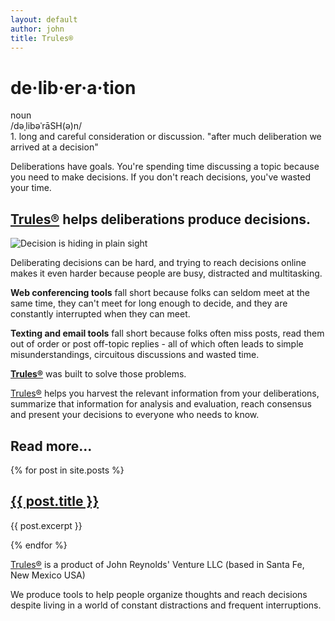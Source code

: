 ```yaml
---
layout: default
author: john
title: Trules®
---
```


<h1>de·lib·er·a·tion</h1>
noun <br/> /dəˌlibəˈrāSH(ə)n/ <br/>
1. long and careful consideration or discussion.
"after much deliberation we arrived at a decision"

Deliberations have goals. You're spending time discussing a topic because you need to make decisions.
If you don't reach decisions, you've wasted your time.

## [Trules®](https://trules.app) helps deliberations produce decisions.

![Decision is hiding in plain sight](/assets/images/DecisionDiceColor.jpg)

Deliberating decisions can be hard, and trying to reach decisions online makes it even harder because people are busy, distracted and multitasking.

**Web conferencing tools** fall short because folks can seldom meet at the same time, they can't meet for long enough to decide, and they are constantly interrupted when they can meet.

**Texting and email tools** fall short because folks often miss posts, read them out of order or post off-topic replies - all of which often leads to simple misunderstandings, circuitous discussions and wasted time.

**[Trules®](https://trules.app)** was built to solve those problems.

[Trules®](https://trules.app) helps you harvest the relevant information from your deliberations, summarize that information for analysis and evaluation, reach consensus and present your decisions to everyone who needs to know.


## Read more...
<div>
  {% for post in site.posts %}
    <div>
      <h2><a href="/Trules-for-decisions{{ post.url }}">{{ post.title }}</a></h2>
      <p>{{ post.excerpt }}</p>
    </div>
  {% endfor %}
</div>

[Trules®](https://trules.app) is a product of 
John Reynolds' Venture LLC (based in Santa Fe, New Mexico USA)

We produce tools to help people organize thoughts and reach decisions despite living in a world of constant distractions and frequent interruptions.

